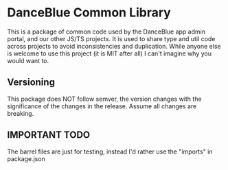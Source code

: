 # DanceBlue Common Library

This is a package of common code used by the DanceBlue app admin portal, and our
other JS/TS projects. It is used to share type and util code across projects to
avoid inconsistencies and duplication. While anyone else is welcome to use this
project (it is MIT after all) I can't imagine why you would want to.

## Versioning

This package does NOT follow semver, the version changes with the significance
of the changes in the release. Assume all changes are breaking.

## IMPORTANT TODO

The barrel files are just for testing, instead I'd rather use the "imports" in
package.json
